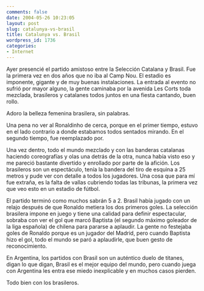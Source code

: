 ```yaml
---
comments: false
date: 2004-05-26 10:23:05
layout: post
slug: catalunya-vs-brasil
title: Catalunya vs. Brasil
wordpress_id: 1736
categories:
- Internet
---
```


Ayer presencié el partido amistoso entre la Selección Catalana y Brasil. Fue la primera vez en dos años que no iba al Camp Nou. El estadio es imponente, gigante y de muy buenas instalaciones. La entrada al evento no sufrió por mayor alguno, la gente caminaba por la avenida Les Corts toda mezclada, brasileros y catalanes todos juntos en una fiesta cantando, buen rollo.





Adoro la belleza femenina brasilera, sin palabras.





Una pena no ver al Ronaldinho de cerca, porque en el primer tiempo, estuvo en el lado contrario a donde estabamos todos sentados mirando. En el segundo tiempo, fue reemplazado por.





Una vez dentro, todo el mundo mezclado y con las banderas catalanas haciendo coreografías y olas una detrás de la otra, nunca había visto eso y me pareció bastante divertido y enrollado por parte de la afición. Los brasileros son un espectáculo, tenía la bandera del tiro de esquina a 25 metros y pude ver con detalle a todos los jugadores. Una cosa que para mí fue extraña, es la falta de vallas cubriendo todas las tribunas, la primera vez que veo esto en un estadio de fútbol.





El partido terminó como muchos sabrán 5 a 2. Brasil había jugado con un relajo después de que Ronaldo metiera los dos primeros goles. La selección brasilera impone en juego y tiene una calidad para definir espectacular, sobraba con ver el gol que marcó Baptista (el segundo máximo goleador de la liga española) de chilena para pararse a aplaudir. La gente no festejaba goles de Ronaldo porque es un jugador del Madrid, pero cuando Baptista hizo el gol, todo el mundo se paró a aplaudirle, que buen gesto de reconocimiento.





En Argentina, los partidos con Brasil son un auténtico duelo de titanes, digan lo que digan, Brasil es el mejor equipo del mundo, pero cuando juega con Argentina les entra ese miedo inexplicable y en muchos casos pierden.





Todo bien con los brasileros.




 
